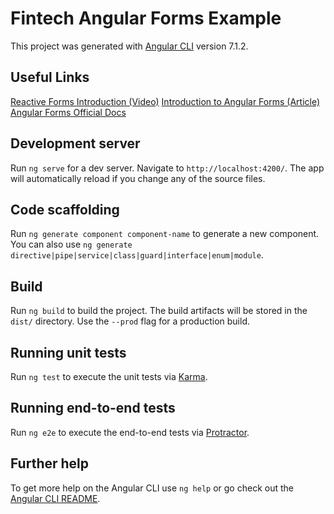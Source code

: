 # Fintech Angular Forms Example

This project was generated with [Angular CLI](https://github.com/angular/angular-cli) version 7.1.2.

## Useful Links

[Reactive Forms Introduction (Video)](https://www.youtube.com/watch?v=JeeUY6WaXiA)
[Introduction to Angular Forms (Article)](https://blog.angular-university.io/introduction-to-angular-2-forms-template-driven-vs-model-driven/)
[Angular Forms Official Docs](https://angular.io/guide/forms-overview)

## Development server

Run `ng serve` for a dev server. Navigate to `http://localhost:4200/`. The app will automatically reload if you change any of the source files.

## Code scaffolding

Run `ng generate component component-name` to generate a new component. You can also use `ng generate directive|pipe|service|class|guard|interface|enum|module`.

## Build

Run `ng build` to build the project. The build artifacts will be stored in the `dist/` directory. Use the `--prod` flag for a production build.

## Running unit tests

Run `ng test` to execute the unit tests via [Karma](https://karma-runner.github.io).

## Running end-to-end tests

Run `ng e2e` to execute the end-to-end tests via [Protractor](http://www.protractortest.org/).

## Further help

To get more help on the Angular CLI use `ng help` or go check out the [Angular CLI README](https://github.com/angular/angular-cli/blob/master/README.md).

